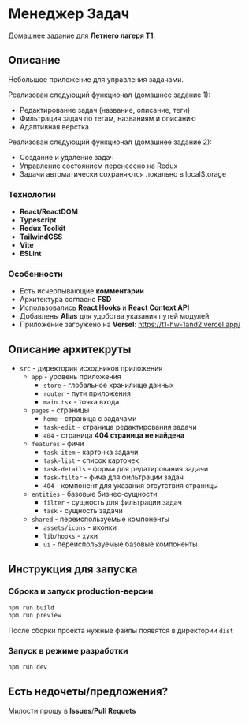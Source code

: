 
# Менеджер Задач

Домашнее задание для **Летнего лагеря T1**.

## Описание

Небольшое приложение для управления задачами.

Реализован следующий функционал (домашнее задание 1):

- Редактирование задач (название, описание, теги)
- Фильтрация задач по тегам, названиям и описанию
- Адаптивная верстка

Реализован следующий функционал (домашнее задание 2):

- Создание и удаление задач
- Управление состоянием перенесено на Redux
- Задачи автоматически сохраняются локально в localStorage

### Технологии

- **React/ReactDOM**
- **Typescript**
- **Redux Toolkit**
- **TailwindCSS**
- **Vite**
- **ESLint**

### Особенности

- Есть исчерпывающие **комментарии**
- Архитектура согласно **FSD**
- Использовались **React Hooks** и **React Context API**
- Добавлены **Alias** для удобства указания путей модулей
- Приложение загружено на **Versel**: <https://t1-hw-1and2.vercel.app/>

## Описание архитекруты

- `src` - директория исходников приложения
  - `app` - уровень приложения
    - `store` - глобальное хранилище данных
    - `router` - пути приложения
    - `main.tsx` - точка входа
  - `pages` - страницы
    - `home` - страница с задачами
    - `task-edit` - страница редактирования задачи
    - `404` - страница **404 страница не найдена**
  - `features` - фичи
    - `task-item` - карточка задачи
    - `task-list` - список карточек
    - `task-details` - форма для редатирования задачи
    - `task-filter` - фича для фильтрации задач
    - `404` - компонент для указания отсутствия страницы
  - `entities` - базовые бизнес-сущности
    - `filter` - сущность для фильтрации задач
    - `task` - сущность задачи
  - `shared` - переиспользуемые компоненты
    - `assets/icons` - иконки
    - `lib/hooks` - хуки
    - `ui` - переиспользуемые базовые компоненты

## Инструкция для запуска

### Сброка и запуск production-версии

```bash
npm run build
npm run preview
```

После сборки проекта нужные файлы появятся в директории `dist`

### Запуск в режиме разработки

```bash
npm run dev
```

## Есть недочеты/предложения?

Милости прошу в **Issues**/**Pull Requets**
